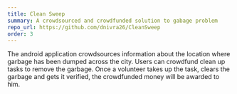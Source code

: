 ```yaml
---
title: Clean Sweep
summary: A crowdsourced and crowdfunded solution to gabage problem
repo_url: https://github.com/dnivra26/CleanSweep
order: 3
---
```


The android application crowdsources information about the location where garbage has been dumped across the city. Users can crowdfund clean up tasks to remove the garbage. Once a volunteer takes up the task, clears the garbage and gets it verified, the crowdfunded money will be awarded to him.